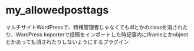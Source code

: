 my_allowedposttags
==================

マルチサイトWordPressで、特権管理者じゃなくてもdlとかのclassを消されたり、WordPress Importerで投稿をインポートした時記事内にiframeとかobjectとかあっても消されたりしないようにするプラグイン
